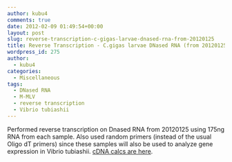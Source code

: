 ```yaml
---
author: kubu4
comments: true
date: 2012-02-09 01:49:54+00:00
layout: post
slug: reverse-transcription-c-gigas-larvae-dnased-rna-from-20120125
title: Reverse Transcription - C.gigas larvae DNased RNA (from 20120125)
wordpress_id: 275
author:
  - kubu4
categories:
  - Miscellaneous
tags:
  - DNased RNA
  - M-MLV
  - reverse transcription
  - Vibrio tubiashii
---
```


Performed reverse transcription on Dnased RNA from 20120125 using 175ng RNA from each sample. Also used random primers (instead of the usual Oligo dT primers) since these samples will also be used to analyze gene expression in Vibrio tubiashii. [cDNA calcs are here](https://docs.google.com/spreadsheet/ccc?key=0AmS_90rPaQMzdGRzRHRNV3RrQ3BDM2ViRXZ0ZDZGR1E&hl=en_US#gid=0).
